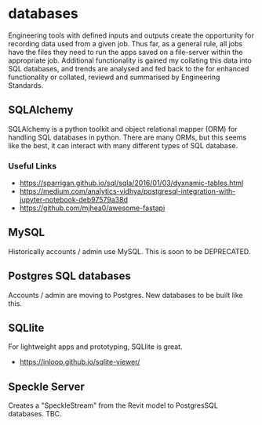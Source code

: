 # databases

Engineering tools with defined inputs and outputs create the opportunity for recording data used from a given job.
Thus far, as a general rule, all jobs have the files they need to run the apps saved on a file-server within the appropriate job.
Additional functionality is gained my collating this data into SQL databases, and trends are analysed and fed back to the
for enhanced functionality or collated, reviewd and summarised by Engineering Standards.

## SQLAlchemy

SQLAlchemy is a python toolkit and object relational mapper (ORM) for handling SQL databases in python.
There are many ORMs, but this seems like the best, it can interact with many different types of SQL database.

### Useful Links

- https://sparrigan.github.io/sql/sqla/2016/01/03/dyxnamic-tables.html
- https://medium.com/analytics-vidhya/postgresql-integration-with-jupyter-notebook-deb97579a38d
- https://github.com/mjhea0/awesome-fastapi

## MySQL

Historically accounts / admin use MySQL. This is soon to be DEPRECATED.

## Postgres SQL databases

Accounts / admin are moving to Postgres. New databases to be built like this.

## SQLlite

For lightweight apps and prototyping, SQLlite is great.

- https://inloop.github.io/sqlite-viewer/

## Speckle Server

Creates a "SpeckleStream" from the Revit model to PostgresSQL databases. TBC.
